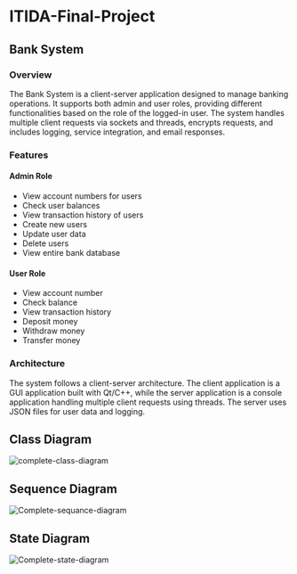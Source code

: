 # ITIDA-Final-Project

## Bank System

### Overview

The Bank System is a client-server application designed to manage banking operations. It supports both admin and user roles, providing different functionalities based on the role of the logged-in user. The system handles multiple client requests via sockets and threads, encrypts requests, and includes logging, service integration, and email responses.

### Features

#### Admin Role
- View account numbers for users
- Check user balances
- View transaction history of users
- Create new users
- Update user data
- Delete users
- View entire bank database

#### User Role
- View account number
- Check balance
- View transaction history
- Deposit money
- Withdraw money
- Transfer money

### Architecture

The system follows a client-server architecture. The client application is a GUI application built with Qt/C++, while the server application is a console application handling multiple client requests using threads. The server uses JSON files for user data and logging.


## Class Diagram
![complete-class-diagram](https://github.com/user-attachments/assets/33d45f23-4b43-4d3d-b202-3298149f957f)

## Sequence Diagram
![Complete-sequance-diagram](https://github.com/user-attachments/assets/369b1e28-eec1-44e5-8d42-eb4467f3dfb5)

## State Diagram
![Complete-state-diagram](https://github.com/user-attachments/assets/520d8919-5f60-4550-bf82-87248b69873c)
